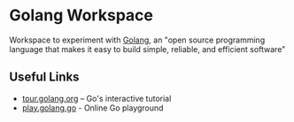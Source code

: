 # Golang Workspace
Workspace to experiment with [Golang](https://golang.org/), an "open source
programming language that makes it easy to build simple, reliable, and efficient
software"

## Useful Links
- [tour.golang.org](https://tour.golang.org/welcome/) – Go's interactive tutorial
- [play.golang.go](https://play.golang.org/) - Online Go playground
